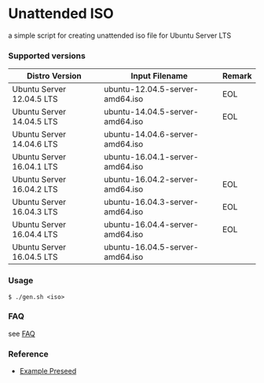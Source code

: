 # Unattended ISO

a simple script for creating unattended iso file for Ubuntu Server LTS


### Supported versions

| Distro Version            | Input Filename                  | Remark   |
|---------------------------|---------------------------------|----------|
| Ubuntu Server 12.04.5 LTS | ubuntu-12.04.5-server-amd64.iso | EOL      |
| Ubuntu Server 14.04.5 LTS | ubuntu-14.04.5-server-amd64.iso | EOL      |
| Ubuntu Server 14.04.6 LTS | ubuntu-14.04.6-server-amd64.iso |          |
| Ubuntu Server 16.04.1 LTS | ubuntu-16.04.1-server-amd64.iso |          |
| Ubuntu Server 16.04.2 LTS | ubuntu-16.04.2-server-amd64.iso | EOL      |
| Ubuntu Server 16.04.3 LTS | ubuntu-16.04.3-server-amd64.iso | EOL      |
| Ubuntu Server 16.04.4 LTS | ubuntu-16.04.4-server-amd64.iso | EOL      |
| Ubuntu Server 16.04.5 LTS | ubuntu-16.04.5-server-amd64.iso |          |

### Usage

    $ ./gen.sh <iso>


### FAQ

see [FAQ](FAQ.md)


### Reference

* [Example Preseed](https://help.ubuntu.com/lts/installation-guide/example-preseed.txt)
